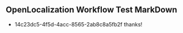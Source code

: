 ## OpenLocalization Workflow Test MarkDown
* 14c23dc5-4f5d-4acc-8565-2ab8c8a5fb2f 
thanks!<!--HONumber=Mar16_HO2-->
